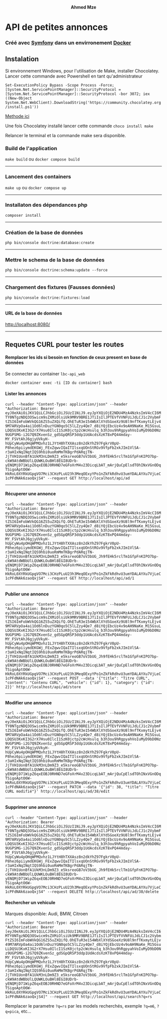 <p align="center">
 <strong>Ahmed Mze</strong>
</p>

# API de petites annonces

### Créé avec [Symfony](https://symfony.com/) dans un envirronement [Docker](https://www.docker.com/get-started)

## Instalation

Si environnement Windows, pour l'utilisation de Make, installer Chocolatey. Lancer cette commande avec Powershell en
tant qu'administrateur

`Set-ExecutionPolicy Bypass -Scope Process -Force; [System.Net.ServicePointManager]::SecurityProtocol = [System.Net.ServicePointManager]::SecurityProtocol -bor 3072; iex ((New-Object System.Net.WebClient).DownloadString('https://community.chocolatey.org/install.ps1'))`

[Methode ici](https://chocolatey.org/install)

Une fois Chocolatey installé lancer cette commande `choco install make`

Relancer le terminal et la commande make sera disponible.

### Build de l'application

`make build` ou `docker compose build`

---

### Lancement des containers

`make up` ou `docker compose up`

---

### Installaton des dépendances php

`composer install`

---

### Création de la base de données

`php bin/console doctrine:database:create`

---

### Mettre le schema de la base de données

`php bin/console doctrine:schema:update --force`

---

### Chargement des fixtures (Fausses données)

`php bin/console doctrine:fixtures:load`

---

#### URL de la base de données

[http://localhost:8080/](http://localhost:8080)

---

## Requetes CURL pour tester les routes

#### Remplacer les ids si besoin en  fonction de ceux present en base de données

Se connecter au container `lbc-api_web`

`docker container exec -ti [ID du container] bash`

[//]: # (#### Se connecter à l'API)

[//]: # (`curl -X POST -H "Content-Type: application/json" --header "Authorization: Bearer eyJ0eXAiOiJKV1QiLCJhbGciOiJSUzI1NiJ9.eyJpYXQiOjE2NDU4MzA4NzksImV4cCI6MTY0NTgzNDQ3OSwicm9sZXMiOlsiUk9MRV9BRE1JTiIsIlJPTEVfVVNFUiJdLCJ1c2VybmFtZSI6ImFobWVkQG16ZS5uZXQifQ.OhETuR3e154WbXlXYdSGoeXz9U8l9nfTKxmytLEjv49M7ARVpOa4ai1Od6lnDuzYGN0qo5C5lLZzy4Qe7_d8iYQjEbcUz4v9oAH9NaKe_M15GsuLLDQSU3KxKI3G2rX7Hsu0IlcI1SzK0jctp2cWcHsulq_b3h3ou9hRgpyahVoIuMyD9bD0Nz9UGPSMG-i2G7Q9ZKvenSz_gdSGpQRSP3ddp1UdAcdsXzKT8xPQ44mday-MY_FSVtAhJ6gjyUVkyH-hUpCyWu4pOHqWPMQvhz1LJYtH8hTXXAsz8n2dkYhZ97FgkrV0pU-P8hez6piiymdEKGWj_FExZqwvIQaITIlsxqUOnStRGv9VfpFb2xkJIm1VlSA-r3aHIxNqINqtIQS9hbi0uoRmMmTKBgrPdARqjTN-JjTVH1UonBfA1UkM3nLDm9Z3_e5ksreoGB7oV3bUG_Jh9fEHk5rclTm1GfpFnKIPO7bp-ckW9AtdWBbUlLQUWKLOuBHl8EGI8UDrb-yENQMjD71WipZ6qxEOBJ0RHND7eGFoXrM4v23DicqLbAT_mArjQuCpElsdTOhINxVGnODqTSigoAptO6W-HkRoL0XYRkUGpgVO7Mci3CHzPLuU23h3MeqOExyYPo1nZkFkRdhvU3umYDALAYXu7VjLeC1cPFdNAk6zaoQxjS4" http://localhost/api/login_check -d '{"username":"ahmed@mze.net","password":"password"}'`)

#### Lister les annonces

`curl --header "Content-Type: application/json" --header "Authorization: Bearer eyJ0eXAiOiJKV1QiLCJhbGciOiJSUzI1NiJ9.eyJpYXQiOjE2NDU4MzA4NzksImV4cCI6MTY0NTgzNDQ3OSwicm9sZXMiOlsiUk9MRV9BRE1JTiIsIlJPTEVfVVNFUiJdLCJ1c2VybmFtZSI6ImFobWVkQG16ZS5uZXQifQ.OhETuR3e154WbXlXYdSGoeXz9U8l9nfTKxmytLEjv49M7ARVpOa4ai1Od6lnDuzYGN0qo5C5lLZzy4Qe7_d8iYQjEbcUz4v9oAH9NaKe_M15GsuLLDQSU3KxKI3G2rX7Hsu0IlcI1SzK0jctp2cWcHsulq_b3h3ou9hRgpyahVoIuMyD9bD0Nz9UGPSMG-i2G7Q9ZKvenSz_gdSGpQRSP3ddp1UdAcdsXzKT8xPQ44mday-MY_FSVtAhJ6gjyUVkyH-hUpCyWu4pOHqWPMQvhz1LJYtH8hTXXAsz8n2dkYhZ97FgkrV0pU-P8hez6piiymdEKGWj_FExZqwvIQaITIlsxqUOnStRGv9VfpFb2xkJIm1VlSA-r3aHIxNqINqtIQS9hbi0uoRmMmTKBgrPdARqjTN-JjTVH1UonBfA1UkM3nLDm9Z3_e5ksreoGB7oV3bUG_Jh9fEHk5rclTm1GfpFnKIPO7bp-ckW9AtdWBbUlLQUWKLOuBHl8EGI8UDrb-yENQMjD71WipZ6qxEOBJ0RHND7eGFoXrM4v23DicqLbAT_mArjQuCpElsdTOhINxVGnODqTSigoAptO6W-HkRoL0XYRkUGpgVO7Mci3CHzPLuU23h3MeqOExyYPo1nZkFkRdhvU3umYDALAYXu7VjLeC1cPFdNAk6zaoQxjS4" --request GET http://localhost/api/ad`

---

#### Récuperer une annonce

`curl --header "Content-Type: application/json" --header "Authorization: Bearer eyJ0eXAiOiJKV1QiLCJhbGciOiJSUzI1NiJ9.eyJpYXQiOjE2NDU4MzA4NzksImV4cCI6MTY0NTgzNDQ3OSwicm9sZXMiOlsiUk9MRV9BRE1JTiIsIlJPTEVfVVNFUiJdLCJ1c2VybmFtZSI6ImFobWVkQG16ZS5uZXQifQ.OhETuR3e154WbXlXYdSGoeXz9U8l9nfTKxmytLEjv49M7ARVpOa4ai1Od6lnDuzYGN0qo5C5lLZzy4Qe7_d8iYQjEbcUz4v9oAH9NaKe_M15GsuLLDQSU3KxKI3G2rX7Hsu0IlcI1SzK0jctp2cWcHsulq_b3h3ou9hRgpyahVoIuMyD9bD0Nz9UGPSMG-i2G7Q9ZKvenSz_gdSGpQRSP3ddp1UdAcdsXzKT8xPQ44mday-MY_FSVtAhJ6gjyUVkyH-hUpCyWu4pOHqWPMQvhz1LJYtH8hTXXAsz8n2dkYhZ97FgkrV0pU-P8hez6piiymdEKGWj_FExZqwvIQaITIlsxqUOnStRGv9VfpFb2xkJIm1VlSA-r3aHIxNqINqtIQS9hbi0uoRmMmTKBgrPdARqjTN-JjTVH1UonBfA1UkM3nLDm9Z3_e5ksreoGB7oV3bUG_Jh9fEHk5rclTm1GfpFnKIPO7bp-ckW9AtdWBbUlLQUWKLOuBHl8EGI8UDrb-yENQMjD71WipZ6qxEOBJ0RHND7eGFoXrM4v23DicqLbAT_mArjQuCpElsdTOhINxVGnODqTSigoAptO6W-HkRoL0XYRkUGpgVO7Mci3CHzPLuU23h3MeqOExyYPo1nZkFkRdhvU3umYDALAYXu7VjLeC1cPFdNAk6zaoQxjS4" --request GET http://localhost/api/ad/1`

---

#### Publier une annonce

`curl --header "Content-Type: application/json" --header "Authorization: Bearer eyJ0eXAiOiJKV1QiLCJhbGciOiJSUzI1NiJ9.eyJpYXQiOjE2NDU4MzA4NzksImV4cCI6MTY0NTgzNDQ3OSwicm9sZXMiOlsiUk9MRV9BRE1JTiIsIlJPTEVfVVNFUiJdLCJ1c2VybmFtZSI6ImFobWVkQG16ZS5uZXQifQ.OhETuR3e154WbXlXYdSGoeXz9U8l9nfTKxmytLEjv49M7ARVpOa4ai1Od6lnDuzYGN0qo5C5lLZzy4Qe7_d8iYQjEbcUz4v9oAH9NaKe_M15GsuLLDQSU3KxKI3G2rX7Hsu0IlcI1SzK0jctp2cWcHsulq_b3h3ou9hRgpyahVoIuMyD9bD0Nz9UGPSMG-i2G7Q9ZKvenSz_gdSGpQRSP3ddp1UdAcdsXzKT8xPQ44mday-MY_FSVtAhJ6gjyUVkyH-hUpCyWu4pOHqWPMQvhz1LJYtH8hTXXAsz8n2dkYhZ97FgkrV0pU-P8hez6piiymdEKGWj_FExZqwvIQaITIlsxqUOnStRGv9VfpFb2xkJIm1VlSA-r3aHIxNqINqtIQS9hbi0uoRmMmTKBgrPdARqjTN-JjTVH1UonBfA1UkM3nLDm9Z3_e5ksreoGB7oV3bUG_Jh9fEHk5rclTm1GfpFnKIPO7bp-ckW9AtdWBbUlLQUWKLOuBHl8EGI8UDrb-yENQMjD71WipZ6qxEOBJ0RHND7eGFoXrM4v23DicqLbAT_mArjQuCpElsdTOhINxVGnODqTSigoAptO6W-HkRoL0XYRkUGpgVO7Mci3CHzPLuU23h3MeqOExyYPo1nZkFkRdhvU3umYDALAYXu7VjLeC1cPFdNAk6zaoQxjS4" --request POST --data '{"title": "Titre CURL", "content": "Contenu CURL", "vehicle": {"id": 1}, "category": {"id": 2}}' http://localhost/api/ad/store`

---

#### Modifier une annonce

`curl --header "Content-Type: application/json" --header "Authorization: Bearer eyJ0eXAiOiJKV1QiLCJhbGciOiJSUzI1NiJ9.eyJpYXQiOjE2NDU4MzA4NzksImV4cCI6MTY0NTgzNDQ3OSwicm9sZXMiOlsiUk9MRV9BRE1JTiIsIlJPTEVfVVNFUiJdLCJ1c2VybmFtZSI6ImFobWVkQG16ZS5uZXQifQ.OhETuR3e154WbXlXYdSGoeXz9U8l9nfTKxmytLEjv49M7ARVpOa4ai1Od6lnDuzYGN0qo5C5lLZzy4Qe7_d8iYQjEbcUz4v9oAH9NaKe_M15GsuLLDQSU3KxKI3G2rX7Hsu0IlcI1SzK0jctp2cWcHsulq_b3h3ou9hRgpyahVoIuMyD9bD0Nz9UGPSMG-i2G7Q9ZKvenSz_gdSGpQRSP3ddp1UdAcdsXzKT8xPQ44mday-MY_FSVtAhJ6gjyUVkyH-hUpCyWu4pOHqWPMQvhz1LJYtH8hTXXAsz8n2dkYhZ97FgkrV0pU-P8hez6piiymdEKGWj_FExZqwvIQaITIlsxqUOnStRGv9VfpFb2xkJIm1VlSA-r3aHIxNqINqtIQS9hbi0uoRmMmTKBgrPdARqjTN-JjTVH1UonBfA1UkM3nLDm9Z3_e5ksreoGB7oV3bUG_Jh9fEHk5rclTm1GfpFnKIPO7bp-ckW9AtdWBbUlLQUWKLOuBHl8EGI8UDrb-yENQMjD71WipZ6qxEOBJ0RHND7eGFoXrM4v23DicqLbAT_mArjQuCpElsdTOhINxVGnODqTSigoAptO6W-HkRoL0XYRkUGpgVO7Mci3CHzPLuU23h3MeqOExyYPo1nZkFkRdhvU3umYDALAYXu7VjLeC1cPFdNAk6zaoQxjS4" --request PATCH --data '{"id": 38, "title": "Titre CURL modifié"}' http://localhost/api/ad/38/edit`

---

#### Supprimer une annonce

`curl --header "Content-Type: application/json" --header "Authorization: Bearer eyJ0eXAiOiJKV1QiLCJhbGciOiJSUzI1NiJ9.eyJpYXQiOjE2NDU4MzA4NzksImV4cCI6MTY0NTgzNDQ3OSwicm9sZXMiOlsiUk9MRV9BRE1JTiIsIlJPTEVfVVNFUiJdLCJ1c2VybmFtZSI6ImFobWVkQG16ZS5uZXQifQ.OhETuR3e154WbXlXYdSGoeXz9U8l9nfTKxmytLEjv49M7ARVpOa4ai1Od6lnDuzYGN0qo5C5lLZzy4Qe7_d8iYQjEbcUz4v9oAH9NaKe_M15GsuLLDQSU3KxKI3G2rX7Hsu0IlcI1SzK0jctp2cWcHsulq_b3h3ou9hRgpyahVoIuMyD9bD0Nz9UGPSMG-i2G7Q9ZKvenSz_gdSGpQRSP3ddp1UdAcdsXzKT8xPQ44mday-MY_FSVtAhJ6gjyUVkyH-hUpCyWu4pOHqWPMQvhz1LJYtH8hTXXAsz8n2dkYhZ97FgkrV0pU-P8hez6piiymdEKGWj_FExZqwvIQaITIlsxqUOnStRGv9VfpFb2xkJIm1VlSA-r3aHIxNqINqtIQS9hbi0uoRmMmTKBgrPdARqjTN-JjTVH1UonBfA1UkM3nLDm9Z3_e5ksreoGB7oV3bUG_Jh9fEHk5rclTm1GfpFnKIPO7bp-ckW9AtdWBbUlLQUWKLOuBHl8EGI8UDrb-yENQMjD71WipZ6qxEOBJ0RHND7eGFoXrM4v23DicqLbAT_mArjQuCpElsdTOhINxVGnODqTSigoAptO6W-HkRoL0XYRkUGpgVO7Mci3CHzPLuU23h3MeqOExyYPo1nZkFkRdhvU3umYDALAYXu7VjLeC1cPFdNAk6zaoQxjS4" --request DELETE http://localhost/api/ad/38/delete`

#### Rechercher un vehicule

Marques disponible: Audi, BMW, Citroen

`curl --header "Content-Type: application/json" --header "Authorization: Bearer [eyJ0eXAiOiJKV1QiLCJhbGciOiJSUzI1NiJ9.eyJpYXQiOjE2NDU4MzA4NzksImV4cCI6MTY0NTgzNDQ3OSwicm9sZXMiOlsiUk9MRV9BRE1JTiIsIlJPTEVfVVNFUiJdLCJ1c2VybmFtZSI6ImFobWVkQG16ZS5uZXQifQ.OhETuR3e154WbXlXYdSGoeXz9U8l9nfTKxmytLEjv49M7ARVpOa4ai1Od6lnDuzYGN0qo5C5lLZzy4Qe7_d8iYQjEbcUz4v9oAH9NaKe_M15GsuLLDQSU3KxKI3G2rX7Hsu0IlcI1SzK0jctp2cWcHsulq_b3h3ou9hRgpyahVoIuMyD9bD0Nz9UGPSMG-i2G7Q9ZKvenSz_gdSGpQRSP3ddp1UdAcdsXzKT8xPQ44mday-MY_FSVtAhJ6gjyUVkyH-hUpCyWu4pOHqWPMQvhz1LJYtH8hTXXAsz8n2dkYhZ97FgkrV0pU-P8hez6piiymdEKGWj_FExZqwvIQaITIlsxqUOnStRGv9VfpFb2xkJIm1VlSA-r3aHIxNqINqtIQS9hbi0uoRmMmTKBgrPdARqjTN-JjTVH1UonBfA1UkM3nLDm9Z3_e5ksreoGB7oV3bUG_Jh9fEHk5rclTm1GfpFnKIPO7bp-ckW9AtdWBbUlLQUWKLOuBHl8EGI8UDrb-yENQMjD71WipZ6qxEOBJ0RHND7eGFoXrM4v23DicqLbAT_mArjQuCpElsdTOhINxVGnODqTSigoAptO6W-HkRoL0XYRkUGpgVO7Mci3CHzPLuU23h3MeqOExyYPo1nZkFkRdhvU3umYDALAYXu7VjLeC1cPFdNAk6zaoQxjS4]" --request GET http://localhost/api/search?q=rs`

Remplacer le parametre `?q=rs` par les models recherchés, exemple `?q=m6`, `?q=pica`, etc...
